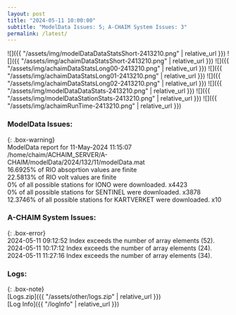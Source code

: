 ```yaml
---
layout: post
title: "2024-05-11 10:00:00"
subtitle: "ModelData Issues: 5; A-CHAIM System Issues: 3"
permalink: /latest/
---
```


![]({{ "/assets/img/modelDataDataStatsShort-2413210.png" | relative_url }})
![]({{ "/assets/img/achaimDataStatsShort-2413210.png" | relative_url }})
![]({{ "/assets/img/achaimDataStatsLong00-2413210.png" | relative_url }})
![]({{ "/assets/img/achaimDataStatsLong01-2413210.png" | relative_url }})
![]({{ "/assets/img/achaimDataStatsLong02-2413210.png" | relative_url }})
![]({{ "/assets/img/modelDataDataStats-2413210.png" | relative_url }})
![]({{ "/assets/img/modelDataStationStats-2413210.png" | relative_url }})
![]({{ "/assets/img/achaimRunTime-2413210.png" | relative_url }})


### ModelData Issues:  
  
{: .box-warning}  
 ModelData report for 11-May-2024 11:15:07   
 /home/chaim/ACHAIM_SERVER/A-CHAIM/modelData/2024/132/11/modelData.mat   
 16.6925% of RIO absoprtion values are finite   
 22.5813% of RIO volt values are finite   
 0% of all possible stations for IONO were downloaded. x4423   
 0% of all possible stations for SENTINEL were downloaded. x3878   
 12.3746% of all possible stations for KARTVERKET were downloaded. x10   
  
### A-CHAIM System Issues:  
  
{: .box-error}  
2024-05-11 09:12:52 Index exceeds the number of array elements (52).  
2024-05-11 10:17:12 Index exceeds the number of array elements (24).  
2024-05-11 11:27:16 Index exceeds the number of array elements (34).  

### Logs:  
  
{: .box-note}  
[Logs.zip]({{ "/assets/other/logs.zip" | relative_url }})  
[Log Info]({{ "/logInfo" | relative_url }})  
